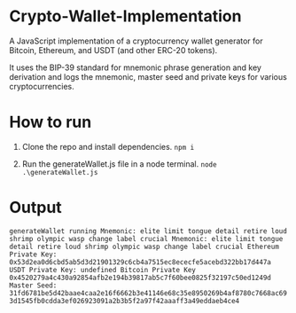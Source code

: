 # Crypto-Wallet-Implementation

A JavaScript implementation of a cryptocurrency wallet generator for Bitcoin, Ethereum, and USDT (and other ERC-20 tokens). 

It uses the BIP-39 standard for mnemonic phrase generation and key derivation and logs the mnemonic, master seed and private keys for various cryptocurrencies.


# How to run

1) Clone the repo and install dependencies.
   `npm i`

2) Run the generateWallet.js file in a node terminal.
   `node .\generateWallet.js`


# Output

`generateWallet running
Mnemonic: elite limit tongue detail retire loud shrimp olympic wasp change label crucial
Mnemonic: elite limit tongue detail retire loud shrimp olympic wasp change label crucial
Ethereum Private Key: 0x53d2ea0d6cbd5ab5d3d21901329c6cb4a7515ec8ececfe5acebd322bb17d447a
USDT Private Key: undefined
Bitcoin Private Key 0x4520279a4c430a92854afb2e194b39817ab5c7f60bee0825f32197c50ed1249d
Master Seed: 31fd6781be5d42baae4caa2e16f6662b3e41146e68c35e8950269b4af8780c7668ac693d1545fb0cdda3ef026923091a2b3b5f2a97f42aaaff3a49eddaeb4ce4`
